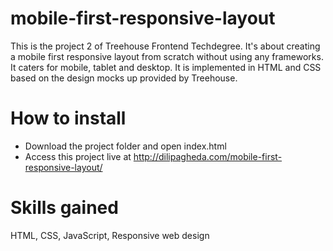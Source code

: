 # mobile-first-responsive-layout
This is the project 2 of Treehouse Frontend Techdegree. It's about creating a mobile first responsive layout from scratch without using any frameworks. It caters for mobile, tablet and desktop. It is implemented in HTML and CSS based on the design mocks up provided by Treehouse.

# How to install
- Download the project folder and open index.html
- Access this project live at http://dilipagheda.com/mobile-first-responsive-layout/

# Skills gained
HTML, CSS, JavaScript, Responsive web design
